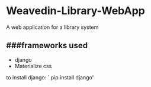 # Weavedin-Library-WebApp
A web application for a library system

###frameworks used
----------------
* django
* Materialize css

to install django:
` pip install django' 



